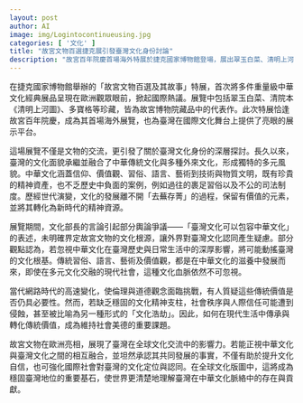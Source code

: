 ```yaml
---
layout: post
author: AI
image: img/Logintocontinueusing.jpg
categories: [ '文化' ]
title: "故宮文物百選捷克展引發臺灣文化身份討論"  
description: "故宮百年院慶首場海外特展於捷克國家博物館登場，展出翠玉白菜、清明上河圖等經典文物，吸引歐洲觀眾關注並掀起國際熱議。同時引發臺灣文化與中華文化關係的深層探討，關注在全球化時代如何傳承並轉化傳統價值，強化臺灣的國際文化定位與認同。"  "
---
```

在捷克國家博物館舉辦的「故宮文物百選及其故事」特展，首次將多件重量級中華文化經典展品呈現在歐洲觀眾眼前，掀起國際熱議。展覽中包括翠玉白菜、清院本《清明上河圖》、多寶格等珍藏，皆為故宮博物院藏品中的代表作。此次特展恰逢故宮百年院慶，成為其首場海外展覽，也為臺灣在國際文化舞台上提供了亮眼的展示平台。  

這場展覽不僅是文物的交流，更引發了關於臺灣文化身份的深層探討。長久以來，臺灣的文化面貌承繼並融合了中華傳統文化與多種外來文化，形成獨特的多元風貌。中華文化涵蓋信仰、價值觀、習俗、語言、藝術到技術與物質文明，既有珍貴的精神資產，也不乏歷史中負面的案例，例如過往的裹足習俗以及不公的司法制度。歷經世代演變，文化的發展離不開「去蕪存菁」的過程，保留有價值的元素，並將其轉化為新時代的精神資源。  

展覽期間，文化部長的言論引起部分輿論爭議——「臺灣文化可以包容中華文化」的表述，未明確界定故宮文物的文化根源，讓外界對臺灣文化認同產生疑慮。部分觀點認為，若忽視中華文化在臺灣歷史與日常生活中的深厚影響，將可能動搖臺灣的文化根基。傳統習俗、語言、藝術及價值觀，都是在中華文化的滋養中發展而來，即使在多元文化交融的現代社會，這種文化血脈依然不可忽視。  

當代網路時代的高速變化，使倫理與道德觀念面臨挑戰，有人質疑這些傳統價值是否仍具必要性。然而，若缺乏穩固的文化精神支柱，社會秩序與人際信任可能遭到侵蝕，甚至被比喻為另一種形式的「文化浩劫」。因此，如何在現代生活中傳承與轉化傳統價值，成為維持社會美德的重要課題。  

故宮文物在歐洲亮相，展現了臺灣在全球文化交流中的影響力。若能正視中華文化與臺灣文化之間的相互融合，並坦然承認其共同發展的事實，不僅有助於提升文化自信，也可強化國際社會對臺灣的文化定位與認同。在全球文化版圖中，這將成為穩固臺灣地位的重要基石，使世界更清楚地理解臺灣在中華文化脈絡中的存在與貢獻。